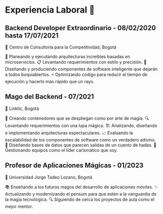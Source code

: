 # Experiencia Laboral 💼

## Backend Developer Extraordinario - 08/02/2020 hasta 17/07/2021
🏢 Centro de Consultoría para la Competitividad, Bogotá

🚀 Planeando y ejecutando arquitecturas increíbles basadas en microservicios.
📋 Levantando requerimientos con estilo y precisión.
🎨 Diseñando y produciendo componentes de software inteligente que dejarán a todos boquiabiertos.
⚡ Optimizando código para reducir el tiempo de ejecución y hacerlo más rápido que un rayo.

## Mago del Backend - 07/2021
🏢 Linktic, Bogotá

🐳 Creando contenedores que se despliegan como por arte de magia.
🔍 Levantando requerimientos con una lupa mágica.
🏗️ Analizando, diseñando e implementando arquitecturas espectaculares.
📈 Evaluando la escalabilidad de los componentes de software como un verdadero adivino.
💾 Diseñando bases de datos que parecen salidas de un cuento de hadas.
👥 Gestionando equipos como el líder carismático que soy.

## Profesor de Aplicaciones Mágicas - 01/2023
🏫 Universidad Jorge Tadeo Lozano, Bogotá

📚 Enseñando a los futuros magos del desarrollo de aplicaciones móviles.
✨ Actualizando y modernizando el pensum para que estén a la vanguardia de la magia tecnológica.
🔍 Siguiendo de cerca los proyectos de aula como el mejor mentor.
